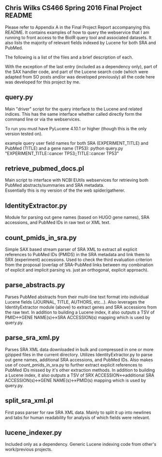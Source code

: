 Chris Wilks
CS466
Spring 2016
Final Project README
--------------------

Please refer to Appendix A in the Final Project Report accompanying this README.
It contains examples of how to query the webservice that I am running to front
access to the BioIR query tool and associated datasets.
It also lists the majority of relevant fields indexed by Lucene for both SRA
and PubMed.

The following is a list of the files and a brief description of each.

With the exception of the last entry (included as a dependency only),
part of the SAX handler code, and part of the Lucene search code (which
were adapted from SO posts and/or was developed previously)
all the code here was developed for this project by me.

query.py
--------
Main "driver" script for the query interface to the Lucene and related indices.
This has the same interface whether called directly form the command line or
via the webservices.

To run you must have PyLucene 4.10.1 or higher
(though this is the only version tested on).

example query user field names for both SRA (EXPERIMENT_TITLE) and 
PubMed (TITLE) and a gene name (TP53):
python query.py "EXPERIMENT_TITLE::cancer TP53;;TITLE::cancer TP53"


retrieve_pubmed_docs.pl
-----------------------
Main script to interface with NCBI EUtils webservices for retrieving 
both PubMed abstracts/summaries and SRA metadata.  
Essentially this is my version of the the web spider/gatherer.  

IdentityExtractor.py
--------------------
Module for parsing out gene names (based on HUGO gene names), 
SRA accessions, and PubMed IDs in raw text or XML text.

count_pmids_in_sra.py
---------------------
Simple SAX based stream parser of SRA XML to extract 
all explicit references to PubMed IDs (PMIDS) in the SRA metadata
and link them to SRX (experiment) accessions.
Used to check the third evaluation criterion from the proposal (overlap
of SRA-PubMed links between my combination of explicit and implicit parsing
vs. just an orthogonal, explicit approach).

parse_abstracts.py
------------------
Parses PubMed abstracts from their multi-line text format into
individual Lucene fields (JOURNAL, TITLE, AUTHORS, etc...).  Also
leverages the IdentityExtractor module (above) to extract genes and
SRA accessions from the raw text.
In addition to building a Lucene index, it also outputs a TSV of
PMID<->GENE NAME(s)<->SRA ACCESSION(s) mapping which is used by query.py.

parse_sra_xml.py
----------------
Parses SRA XML data downloaded in bulk and compressed in one or more
gzipped files in the current directory. Utilizes IdentityExtractor.py
to parse out gene names, additional SRA accessions, and PubMed IDs.
Also makes use of count_pmids_in_sra.py to further extract explicit
references to PubMed IDs missed by it's other extraction methods.
In addition to building a Lucene index, it also outputs a TSV of
SRX ACCESSION<->additional SRA ACCESSION(s)<->GENE NAME(s)<->PMID(s)
mapping which is used by query.py.

split_sra_xml.pl
----------------
First pass parser for raw SRA XML data.
Mainly to split it up into newlines and tabs for human readability
for analysis of which fields were relevant.

lucene_indexer.py
-----------------
Included only as a dependency.
Generic Lucene indexing code from other's work/previous projects.
